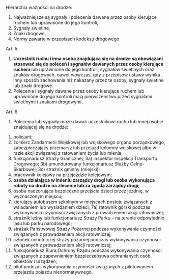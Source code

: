 Hierarchia ważności na drodze:
1. Najważniejsze są sygnały i polecenia dawane przez osoby kierujące ruchem lub uprawnione do jego kontroli,
2. Sygnały świetlne,
3. Znaki drogowe,
4. Normy zawarte w przepisach kodeksu drogowego

Art. 5. 
1. __Uczestnik ruchu i inna osoba znajdująca się na drodze są
obowiązani stosować się do poleceń i sygnałów dawanych przez osoby kierujące
ruchem__ lub uprawnione do jego kontroli, sygnałów świetlnych oraz znaków
drogowych, nawet wówczas, gdy z przepisów ustawy wynika inny sposób
zachowania niż nakazany przez te osoby, sygnały świetlne lub znaki drogowe.
2. Polecenia i sygnały dawane przez osoby kierujące ruchem lub uprawnione
do jego kontroli mają pierwszeństwo przed sygnałami świetlnymi i znakami
drogowymi.

Art. 6.
1. Polecenia lub sygnały może dawać uczestnikowi ruchu lub innej
osobie znajdującej się na drodze:
1) policjant;
2) żołnierz Żandarmerii Wojskowej lub wojskowego organu porządkowego,
zabezpieczający przemarsz lub przejazd kolumny wojskowej albo w razie
akcji związanej z ratowaniem życia lub mienia;
3) funkcjonariusz Straży Granicznej;
3a) inspektor Inspekcji Transportu Drogowego;
3b) umundurowany funkcjonariusz Służby Celno-Skarbowej;
3c) strażnik gminny (miejski);
4) pracownik kolejowy na przejeździe kolejowym;
5) __osoba działająca w imieniu zarządcy drogi lub osoba wykonująca roboty na
drodze na zlecenie lub za zgodą zarządcy drogi;__
6) osoba nadzorująca bezpieczne przejście dzieci przez jezdnię, w wyznaczonym
miejscu;
7) kierujący autobusem szkolnym w miejscach postoju związanych
z wsiadaniem lub wysiadaniem dzieci;
7a) ratownik górski podczas wykonywania czynności związanych
z prowadzeniem akcji ratowniczej;
8) strażnik leśny lub funkcjonariusz Straży Parku – na terenie odpowiednio lasu
lub parku narodowego;
9) strażak Państwowej Straży Pożarnej podczas wykonywania czynności
związanych z prowadzeniem akcji ratowniczej;
10) członek ochotniczej straży pożarnej podczas wykonywania czynności
związanych z prowadzeniem akcji ratowniczej;
11) funkcjonariusz Biura Ochrony Rządu podczas wykonywania czynności
związanych z zapewnieniem bezpieczeństwa ochranianych osób, obiektów
i urządzeń;
12) pilot podczas wykonywania czynności związanych z pilotowaniem przejazdu
pojazdu nienormatywnego.